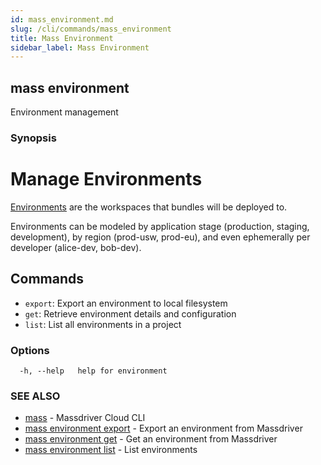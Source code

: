 ```yaml
---
id: mass_environment.md
slug: /cli/commands/mass_environment
title: Mass Environment
sidebar_label: Mass Environment
---
```

## mass environment

Environment management

### Synopsis

# Manage Environments

[Environments](https://docs.massdriver.cloud/concepts/environments) are the workspaces that bundles will be deployed to.

Environments can be modeled by application stage (production, staging, development), by region (prod-usw, prod-eu), and even ephemerally per developer (alice-dev, bob-dev).

## Commands

- `export`: Export an environment to local filesystem
- `get`: Retrieve environment details and configuration
- `list`: List all environments in a project


### Options

```
  -h, --help   help for environment
```

### SEE ALSO

* [mass](/cli/commands/mass)	 - Massdriver Cloud CLI
* [mass environment export](/cli/commands/mass_environment_export)	 - Export an environment from Massdriver
* [mass environment get](/cli/commands/mass_environment_get)	 - Get an environment from Massdriver
* [mass environment list](/cli/commands/mass_environment_list)	 - List environments
